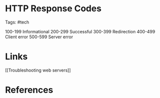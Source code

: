 # HTTP Response Codes
Tags: #tech 

100-199 Informational
200-299 Successful
300-399 Redirection
400-499 Client error
500-599 Server error

# Links
[[Troubleshooting web servers]]


# References